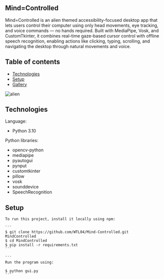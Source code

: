 ## Mind=Controlled 

Mind=Controlled is an alien themed accessibility-focused desktop app that lets users control their computer using only head movements, eye tracking, and voice commands — no hands required.
Built with MediaPipe, Vosk, and CustomTkinter, it combines real-time gaze-based cursor control with offline speech recognition, enabling actions like clicking, typing, scrolling, and navigating the desktop through natural movements and voice.


## Table of contents
* [Technologies](#technologies)
* [Setup](#setup)
* [Gallery](#gallery)

![alien](./images/lockedin.gif)


  
## Technologies
  Language:
  * Python 3.10

  Python libraries:
  * opencv-python
  * mediapipe
  * pyautogui
  * pynput
  * customtkinter
  * pillow
  * vosk
  * sounddevice
  * SpeechRecognition
  
## Setup
    To run this project, install it locally using npm:

    ```
    $ git clone https://github.com/WTL04/Mind-Controlled.git MindControlled
    $ cd MindControlled
    $ pip install -r requirements.txt
    ```

    ```
    Run the program using:

    $ python gui.py
    ```
